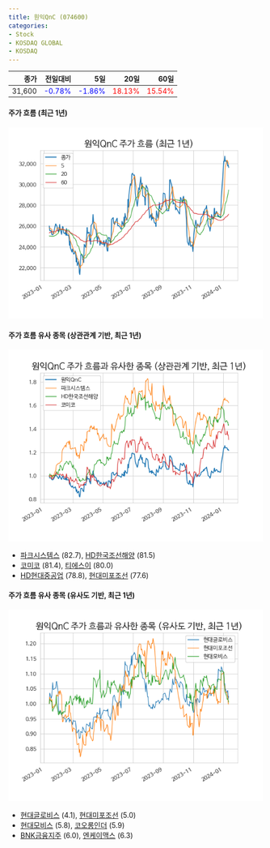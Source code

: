 ```yaml
---
title: 원익QnC (074600)
categories:
- Stock
- KOSDAQ GLOBAL
- KOSDAQ
---
```


|종가|전일대비|5일|20일|60일|
|---:|-------:|--:|---:|---:|
|31,600|<span style="color: blue">-0.78%</span>|<span style="color: blue">-1.86%</span>|<span style="color: red">18.13%</span>|<span style="color: red">15.54%</span>|

<!-- more -->

#### 주가 흐름 (최근 1년)
![074600](/assets/images/stock/074600.png)


#### 주가 흐름 유사 종목 (상관관계 기반, 최근 1년)
![074600](/assets/images/stock/074600_corr.png)
- [파크시스템스](/140860/) (82.7), [HD한국조선해양](/009540/) (81.5)
- [코미코](/183300/) (81.4), [티에스이](/131290/) (80.0)
- [HD현대중공업](/329180/) (78.8), [현대미포조선](/010620/) (77.6)


#### 주가 흐름 유사 종목 (유사도 기반, 최근 1년)
![074600](/assets/images/stock/074600_sim.png)
- [현대글로비스](/086280/) (4.1), [현대미포조선](/010620/) (5.0)
- [현대모비스](/012330/) (5.8), [코오롱인더](/120110/) (5.9)
- [BNK금융지주](/138930/) (6.0), [엔케이맥스](/182400/) (6.3)